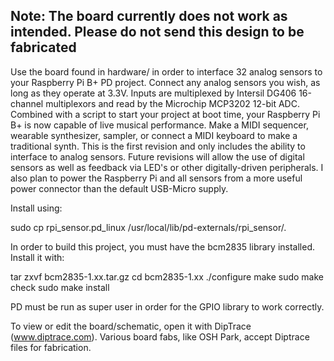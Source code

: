 ## Note: The board currently does not work as intended. Please do not send this design to be fabricated ##

Use the board found in hardware/ in order to interface 32 analog sensors to your Raspberry Pi B+ PD project. Connect any analog sensors you wish, as long as they operate at 3.3V. Inputs are multiplexed by Intersil DG406 16-channel multiplexors and read by the Microchip MCP3202 12-bit ADC. Combined with a script to start your project at boot time, your Raspberry Pi B+ is now capable of live musical performance. Make a MIDI sequencer, wearable synthesizer, sampler, or connect a MIDI keyboard to make a traditional synth. This is the first revision and only includes the ability to interface to analog sensors. Future revisions will allow the use of digital sensors as well as feedback via LED's or other digitally-driven peripherals. I also plan to power the Raspberry Pi and all sensors from a more useful power connector than the default USB-Micro supply.

Install using:

sudo cp rpi_sensor.pd_linux /usr/local/lib/pd-externals/rpi_sensor/.


In order to build this project, you must have the bcm2835 library installed. Install it with:

tar zxvf bcm2835-1.xx.tar.gz
cd bcm2835-1.xx
./configure
make
sudo make check
sudo make install

PD must be run as super user in order for the GPIO library to work correctly.

To view or edit the board/schematic, open it with DipTrace (www.diptrace.com). Various board fabs, like OSH Park, accept Diptrace files for fabrication.
